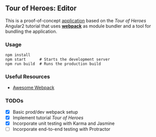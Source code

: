 Tour of Heroes: Editor
----------------------

This is a proof-of-concept [application](https://angular.io/docs/ts/latest/tutorial) based on the _Tour of Heroes_ Angular2 tutorial that uses [**webpack**](https://webpack.github.io) as module bundler and a tool for bundling the application.


### Usage

```
npm install
npm start      # Starts the development server
npm run build  # Runs the production build
```


### Useful Resources

* [Awesome Webpack](https://github.com/d3viant0ne/awesome-webpack)


### TODOs

- [x] Basic prod/dev webpack setup
- [x] Implement tutorial _Tour of Heroes_
- [x] Incorporate unit testing with Karma and Jasmine
- [ ] Incorporate end-to-end testing with Protractor
